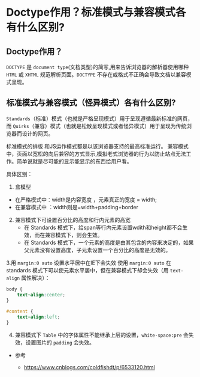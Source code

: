 # Doctype作用？标准模式与兼容模式各有什么区别?

## Doctype作用？

`DOCTYPE` 是 `document type`(文档类型)的简写,用来告诉浏览器的解析器使用哪种 `HTML` 或 `XHTML` 规范解析页面。`DOCTYPE` 不存在或格式不正确会导致文档以兼容模式呈现。

## 标准模式与兼容模式（怪异模式）各有什么区别?

`Standards`（标准）模式（也就是严格呈现模式）用于呈现遵循最新标准的网页，而 `Quirks`（兼容）模式（也就是松散呈现模式或者怪异模式）用于呈现为传统浏览器而设计的网页。

标准模式的排版 和JS运作模式都是以该浏览器支持的最高标准运行。
兼容模式中，页面以宽松的向后兼容的方式显示,模拟老式浏览器的行为以防止站点无法工作。简单说就是尽可能的显示能显示的东西给用户看。

具体区别：
1. 盒模型
  * 在严格模式中：width是内容宽度 ，元素真正的宽度 = width;
  * 在兼容模式中 ：width则是=width+padding+border

2. 兼容模式下可设置百分比的高度和行内元素的高宽
	* 在 Standards 模式下，给span等行内元素设置wdith和height都不会生效，而在兼容模式下，则会生效。
    * 在 Standards 模式下，一个元素的高度是由其包含的内容来决定的，如果父元素没有设置高度，子元素设置一个百分比的高度是无效的。

3.用 `margin:0 auto` 设置水平居中在IE下会失效
    使用 `margin:0 auto` 在 standards 模式下可以使元素水平居中，但在兼容模式下却会失效（用 `text-align` 属性解决）：
    
```css
body {
	text-align:center;
}
    
#content {
	text-align:left;
}
```

4. 兼容模式下 `Table` 中的字体属性不能继承上层的设置，`white-space:pre` 会失效，设置图片的 `padding` 会失效。

* 参考

	* https://www.cnblogs.com/coldfishdt/p/6533120.html
